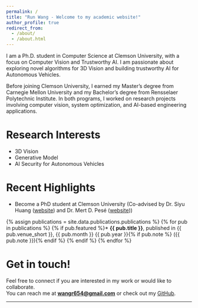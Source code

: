 ```yaml
---
permalink: /
title: "Run Wang - Welcome to my academic website!"
author_profile: true
redirect_from: 
  - /about/
  - /about.html
---
```


I am a Ph.D. student in Computer Science at Clemson University, with a focus on Computer Vision and Trustworthy AI. I am passionate about exploring novel algorithms for 3D Vision and building trustworthy AI for Autonomous Vehicles.

Before joining Clemson University, I earned my Master’s degree from Carnegie Mellon University and my Bachelor’s degree from Rensselaer Polytechnic Institute. In both programs, I worked on research projects involving computer vision, system optimization, and AI-based engineering applications.

Research Interests
======
* 3D Vision
* Generative Model
* AI Security for Autonomous Vehicles

Recent Highlights
======
* Become a PhD student at Clemson University (Co-advised by Dr. Siyu Huang ([website](https://siyuhuang.github.io/)) and Dr. Mert D. Pesé ([website](https://mpese.com/)))

{% assign publications = site.data.publications.publications %}
{% for pub in publications %}
{% if pub.featured %}* **{{ pub.title }}**, published in {{ pub.venue_short }}, {{ pub.month }} {{ pub.year }}{% if pub.note %} ({{ pub.note }}){% endif %}
{% endif %}
{% endfor %}

Get in touch!
======
Feel free to connect if you are interested in my work or would like to collaborate.  
You can reach me at **wangr654@gmail.com** or check out my [GitHub](https://github.com/RunWang123).


---
